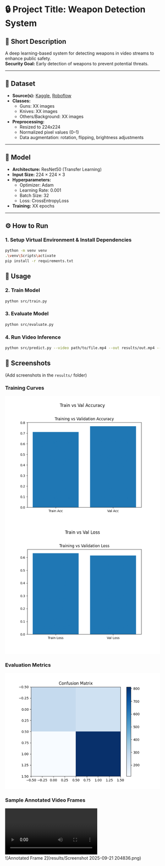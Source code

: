 # 🔒 Project Title: Weapon Detection System

## 📝 Short Description

A deep learning-based system for detecting weapons in video streams to enhance public safety.  
**Security Goal:** Early detection of weapons to prevent potential threats.

---

## 📂 Dataset

- **Source(s):** [Kaggle](https://www.kaggle.com/), [Roboflow](https://roboflow.com/)
- **Classes:**
  - Guns: XX images
  - Knives: XX images
  - Others/Background: XX images
- **Preprocessing:**
  - Resized to 224x224
  - Normalized pixel values (0–1)
  - Data augmentation: rotation, flipping, brightness adjustments

---

## 🧠 Model

- **Architecture:** ResNet50 (Transfer Learning)
- **Input Size:** 224 × 224 × 3
- **Hyperparameters:**
  - Optimizer: Adam
  - Learning Rate: 0.001
  - Batch Size: 32
  - Loss: CrossEntropyLoss
- **Training:** XX epochs

---

## ⚙️ How to Run

### 1. Setup Virtual Environment & Install Dependencies

```bash
python -m venv venv
.\venv\Scripts\activate
pip install -r requirements.txt
```

## 🚀 Usage

### 2. Train Model

```bash
python src/train.py
```

### 3. Evaluate Model

```bash
python src/evaluate.py
```

### 4. Run Video Inference

```bash
python src/predict.py --video path/to/file.mp4 --out results/out.mp4 --skip 3
```

## 📸 Screenshots

(Add screenshots in the `results/` folder)

### Training Curves

![Training Curve](results/training_plot.png)

### Evaluation Metrics

![Confusion Matrix](results/confusion_matrix.png)

### Sample Annotated Video Frames

![Annotated Frame 1](results/out.mp4)  
![Annotated Frame 2](results/Screenshot 2025-09-21 204836.png)
